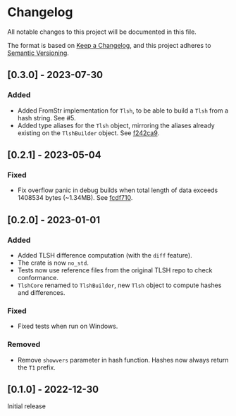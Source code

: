 # Changelog

All notable changes to this project will be documented in this file.

The format is based on [Keep a Changelog](https://keepachangelog.com/en/1.0.0/),
and this project adheres to [Semantic Versioning](https://semver.org/spec/v2.0.0.html).

## [0.3.0] - 2023-07-30

### Added

- Added FromStr implementation for `Tlsh`, to be able to build a `Tlsh` from a hash string.
  See #5.
- Added type aliases for the `Tlsh` object, mirroring the aliases already existing on
  the `TlshBuilder` object.
  See [f242ca9](https://github.com/vthib/tlsh/commit/f242ca963f46ac59c96b0b3af23f0263ed7d18c4).

## [0.2.1] - 2023-05-04

### Fixed

- Fix overflow panic in debug builds when total length of data exceeds 1408534 bytes
  (~1.34MB). See [fcdf710](https://github.com/vthib/tlsh/commit/fcdf710ac5730e68f4e4bf987623bc0e9b8e0819).

## [0.2.0] - 2023-01-01

### Added 

- Added TLSH difference computation (with the `diff` feature).
- The crate is now `no_std`.
- Tests now use reference files from the original TLSH repo to check conformance.
- `TlshCore` renamed to `TlshBuilder`, new `Tlsh` object to compute hashes and differences.

### Fixed

- Fixed tests when run on Windows.

### Removed

- Remove `showvers` parameter in hash function. Hashes now always return the `T1` prefix.

## [0.1.0] - 2022-12-30

Initial release
